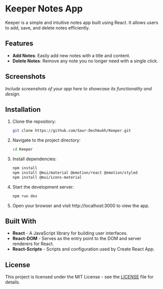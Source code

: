 # Keeper Notes App

Keeper is a simple and intuitive notes app built using React. It allows users to add, save, and delete notes efficiently.

## Features

- **Add Notes**: Easily add new notes with a title and content.
- **Delete Notes**: Remove any note you no longer need with a single click.

## Screenshots

*Include screenshots of your app here to showcase its functionality and design.*

## Installation

1. Clone the repository:
   ```bash
   git clone https://github.com/Saur-Deshmukh/Keeper.git
2. Navigate to the project directory:
   ```bash
   cd Keeper
3. Install dependencies:
   ```bash
   npm install
   npm install @mui/material @emotion/react @emotion/styled
   npm install @mui/icons-material
   ```
4. Start the development server:
   ```bash
   npm run dev
5. Open your browser and visit http://localhost:3000 to view the app.
## Built With
- **React** - A JavaScript library for building user interfaces.
- **React-DOM** - Serves as the entry point to the DOM and server renderers for React.
- **React-Scripts** - Scripts and configuration used by Create React App.
## License
This project is licensed under the MIT License - see the [LICENSE](LICENSE) file for details.
